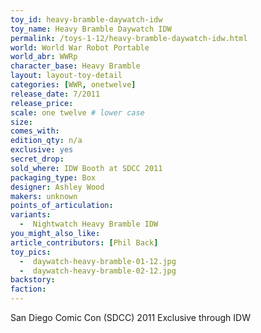 ```yaml
---
toy_id: heavy-bramble-daywatch-idw
toy_name: Heavy Bramble Daywatch IDW
permalink: /toys-1-12/heavy-bramble-daywatch-idw.html
world: World War Robot Portable
world_abr: WWRp
character_base: Heavy Bramble
layout: layout-toy-detail
categories: [WWR, onetwelve]
release_date: 7/2011
release_price:
scale: one twelve # lower case
size:
comes_with:
edition_qty: n/a
exclusive: yes
secret_drop:
sold_where: IDW Booth at SDCC 2011
packaging_type: Box
designer: Ashley Wood
makers: unknown
points_of_articulation:
variants:
  -  Nightwatch Heavy Bramble IDW
you_might_also_like:  
article_contributors: [Phil Back]
toy_pics:
  -  daywatch-heavy-bramble-01-12.jpg
  -  daywatch-heavy-bramble-02-12.jpg
backstory:
faction:
---
```


San Diego Comic Con (SDCC) 2011 Exclusive through IDW